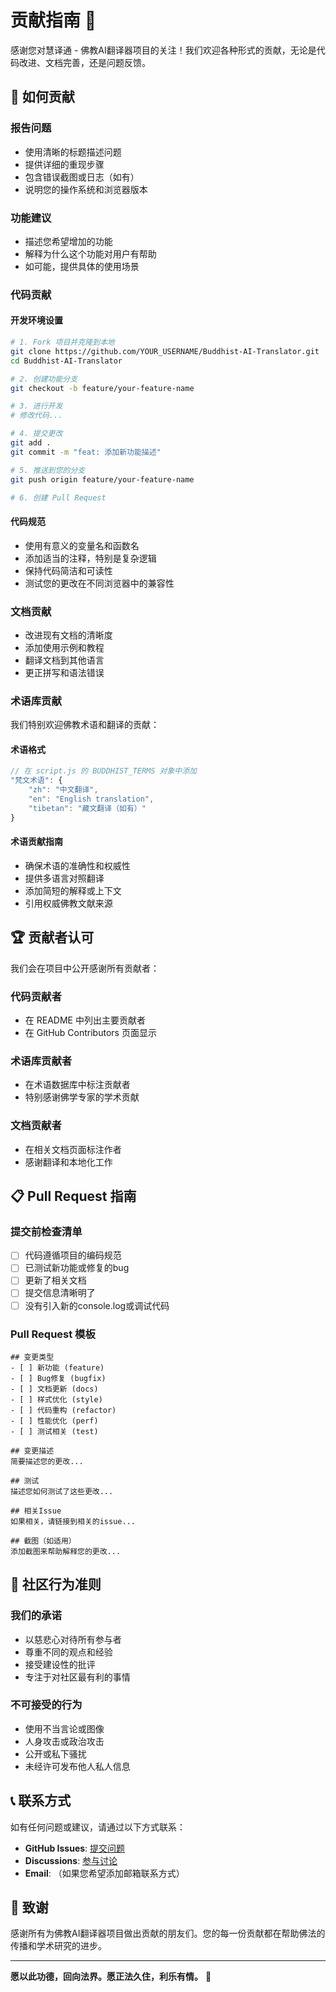# 贡献指南 🤝

感谢您对慧译通 - 佛教AI翻译器项目的关注！我们欢迎各种形式的贡献，无论是代码改进、文档完善，还是问题反馈。

## 🌟 如何贡献

### 报告问题
- 使用清晰的标题描述问题
- 提供详细的重现步骤
- 包含错误截图或日志（如有）
- 说明您的操作系统和浏览器版本

### 功能建议
- 描述您希望增加的功能
- 解释为什么这个功能对用户有帮助
- 如可能，提供具体的使用场景

### 代码贡献

#### 开发环境设置
```bash
# 1. Fork 项目并克隆到本地
git clone https://github.com/YOUR_USERNAME/Buddhist-AI-Translator.git
cd Buddhist-AI-Translator

# 2. 创建功能分支
git checkout -b feature/your-feature-name

# 3. 进行开发
# 修改代码...

# 4. 提交更改
git add .
git commit -m "feat: 添加新功能描述"

# 5. 推送到您的分支
git push origin feature/your-feature-name

# 6. 创建 Pull Request
```

#### 代码规范
- 使用有意义的变量名和函数名
- 添加适当的注释，特别是复杂逻辑
- 保持代码简洁和可读性
- 测试您的更改在不同浏览器中的兼容性

### 文档贡献
- 改进现有文档的清晰度
- 添加使用示例和教程
- 翻译文档到其他语言
- 更正拼写和语法错误

### 术语库贡献
我们特别欢迎佛教术语和翻译的贡献：

#### 术语格式
```javascript
// 在 script.js 的 BUDDHIST_TERMS 对象中添加
"梵文术语": {
    "zh": "中文翻译",
    "en": "English translation",
    "tibetan": "藏文翻译（如有）"
}
```

#### 术语贡献指南
- 确保术语的准确性和权威性
- 提供多语言对照翻译
- 添加简短的解释或上下文
- 引用权威佛教文献来源

## 🏆 贡献者认可

我们会在项目中公开感谢所有贡献者：

### 代码贡献者
- 在 README 中列出主要贡献者
- 在 GitHub Contributors 页面显示

### 术语库贡献者
- 在术语数据库中标注贡献者
- 特别感谢佛学专家的学术贡献

### 文档贡献者
- 在相关文档页面标注作者
- 感谢翻译和本地化工作

## 📋 Pull Request 指南

### 提交前检查清单
- [ ] 代码遵循项目的编码规范
- [ ] 已测试新功能或修复的bug
- [ ] 更新了相关文档
- [ ] 提交信息清晰明了
- [ ] 没有引入新的console.log或调试代码

### Pull Request 模板
```
## 变更类型
- [ ] 新功能 (feature)
- [ ] Bug修复 (bugfix)
- [ ] 文档更新 (docs)
- [ ] 样式优化 (style)
- [ ] 代码重构 (refactor)
- [ ] 性能优化 (perf)
- [ ] 测试相关 (test)

## 变更描述
简要描述您的更改...

## 测试
描述您如何测试了这些更改...

## 相关Issue
如果相关，请链接到相关的issue...

## 截图（如适用）
添加截图来帮助解释您的更改...
```

## 🤝 社区行为准则

### 我们的承诺
- 以慈悲心对待所有参与者
- 尊重不同的观点和经验
- 接受建设性的批评
- 专注于对社区最有利的事情

### 不可接受的行为
- 使用不当言论或图像
- 人身攻击或政治攻击
- 公开或私下骚扰
- 未经许可发布他人私人信息

## 📞 联系方式

如有任何问题或建议，请通过以下方式联系：

- **GitHub Issues**: [提交问题](https://github.com/xr843/Buddhist-AI-Translator/issues)
- **Discussions**: [参与讨论](https://github.com/xr843/Buddhist-AI-Translator/discussions)
- **Email**: （如果您希望添加邮箱联系方式）

## 🙏 致谢

感谢所有为佛教AI翻译器项目做出贡献的朋友们。您的每一份贡献都在帮助佛法的传播和学术研究的进步。

---

**愿以此功德，回向法界。愿正法久住，利乐有情。** 🙏 